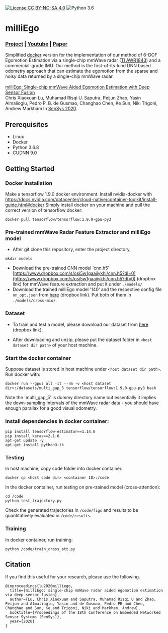 [![License CC BY-NC-SA 4.0](https://img.shields.io/badge/license-CC4.0-blue.svg)](https://creativecommons.org/licenses/by-nc-sa/4.0/legalcode)
![Python 3.6](https://img.shields.io/badge/python-3.6-green.svg)

# milliEgo
### [Project](https://christopherlu.github.io/publications/milliego) | [Youtube](https://www.youtube.com/watch?v=I9vjoKGY2ts&feature=youtu.be) | [Paper](https://christopherlu.github.io/files/papers/[SenSys2020]milliEgo.pdf) <br>

Simplified [docker](https://www.docker.com/) version for the implementation of our method of 6-DOF Egomotion Estimation via a single-chip mmWave radar ([TI AWR1843](https://www.ti.com/product/AWR1843)) and a commercial-grade IMU. Our method is the first-of-its-kind DNN based odometry approach that can estimate the egomotion from the sparse and noisy data returned by a single-chip mmWave radar. <br><br>
[milliEgo: Single-chip mmWave Aided Egomotion Estimation with Deep Sensor Fusion](https://christopherlu.github.io/publications/milliego)  
Chris Xiaoxuan Lu, Muhamad Risqi U. Saputra, Peijun Zhao, Yasin Almalioglu, Pedro P. B. de Gusmao, Changhao Chen, Ke Sun, Niki Trigoni, Andrew Markham
In [SenSys 2020](https://www.sigmobile.org/sensys/2020/).  

## Prerequisites
- Linux
- Docker
- Python 3.6.8
- CUDNN 9.0

## Getting Started
### Docker Installation
Make a tensorflow 1.9.0 docker environment. Install nvidia-docker with https://docs.nvidia.com/datacenter/cloud-native/container-toolkit/install-guide.html#docker
Simply install docker on your machine and pull the correct version of tensorflow docker:

```
docker pull tensorflow/tensorflow:1.9.0-gpu-py3
```
### Pre-trained mmWave Radar Feature Extractor and milliEgo model
- After git clone this repository, enter the project directory,
```
mkdir models
```
- Download the pre-trained CNN model 'cnn.h5' [https://www.dropbox.com/s/osi5w1gaaiiykhi/cnn.h5?dl=0](https://www.dropbox.com/s/osi5w1gaaiiykhi/cnn.h5?dl=0) (dropbox link) for mmWave feature extraction and put it under `./models/`
- Download the trained milliEgo model '140' and the respective config file `nn_opt.json` from [here](https://www.dropbox.com/sh/g0rpk0ah6oldyp9/AACTjB6fIUfw02ol3Adj2wqga?dl=0) (dropbox link). Put both of them in `./models/cross-mio/`.

### Dataset
- To train and test a model, please download our dataset from [here](https://www.dropbox.com/s/ap54f319vpttaat/dataset.zip?dl=0) (dropbox link).

- After downloading and unzip, please put the dataset folder in `<host dataset dir path>` of your host machine.

### Start the docker container

Suppose dataset is stored in host machine under `<host dataset dir path>`. Run docker with:

```
docker run --gpus all -it --rm -v <host dataset dir>:/datasets/multi_gap_5 tensorflow/tensorflow:1.9.0-gpu-py3 bash
```
Note the 'multi_gap_5' is dummy directory name but essentially it implies the down-sampling intervals of the mmWave radar data - you should have enough parallax for a good visual odometry.

### Install dependencies in docker container:

```
pip install tensorflow-estimator==1.14.0
pip install keras==2.1.6
apt-get update -y
apt-get install python3-tk
```

### Testing
In host machine, copy code folder into docker container.

```
docker cp <host code dir> <container ID>:/code
```

In the docker container, run testing on pre-trained model (cross-attention):

```
cd /code
python test_trajectory.py
```
Check the generated trajectories in `/code/figs` and results to be quantitatively evaluated in `/code/results`.

### Training
In docker container, run training:

```
python /code/train_cross_att.py
```

## Citation

If you find this useful for your research, please use the following.

```
@inproceedings{lu2020milliego,
  title={milliEgo: single-chip mmWave radar aided egomotion estimation via deep sensor fusion},
  author={Lu, Chris Xiaoxuan and Saputra, Muhamad Risqi U and Zhao, Peijun and Almalioglu, Yasin and de Gusmao, Pedro PB and Chen, Changhao and Sun, Ke and Trigoni, Niki and Markham, Andrew},
  booktitle={Proceedings of the 18th Conference on Embedded Networked Sensor Systems (SenSys)},
  year={2020}
}
```
